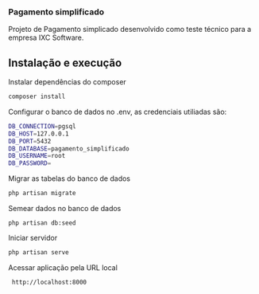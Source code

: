 ### Pagamento simplificado

Projeto de Pagamento simplicado desenvolvido como teste técnico para a empresa IXC Software.

## Instalação e execução

Instalar dependências do composer
``` bash
composer install
```

Configurar o banco de dados no .env,  as credenciais utiliadas são:
```bash
DB_CONNECTION=pgsql
DB_HOST=127.0.0.1
DB_PORT=5432
DB_DATABASE=pagamento_simplificado
DB_USERNAME=root
DB_PASSWORD=
```

Migrar as tabelas do banco de dados
``` bash
php artisan migrate
```

Semear dados no banco de dados
```
php artisan db:seed
```

Iniciar servidor
``` bash
php artisan serve
```

Acessar aplicação pela URL local
```
 http://localhost:8000
```
